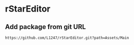 # rStarEditor

## Add package from git URL
```
https://github.com/L1247/rStarEditor.git?path=Assets/Main
```
